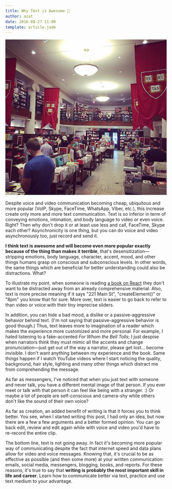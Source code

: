 ```yaml
---
title: Why Text is Awesome 📝
author: azat
date: 2016-08-27 11:00
template: article.jade
---
```


![Harvard Coop](harvard-coop.jpg)

Despite voice and video communication becoming cheap, ubiquitous and more popular (VoIP, Skype, FaceTime, WhatsApp, Viber, etc.), this increase create only more and more text communication. Text is so inferior in term of conveying emotions, intonation, and body language to video or even voice. Right? Then why don't drop it or at least use less and call, FaceTime, Skype each other? Asynchronicity is one thing, but you can do voice and video asynchronously too, just record and send it.

**I think text is awesome and will become even more popular exactly because of the thing than makes it terrible**, that's desensitization—stripping emotions, body language, character, accent, mood, and other things humans grasp on conscious and subconscious levels. In other words, the same things which are beneficial for better understanding could also be distractions. What?

To illustrate my point, when someone is reading [a book on React](http://reactquickly.co) they don't want to be distracted away from an already comprehensive material. Also, text is more precise meaning if it says "221 Main St", "createElement()" or "8pm" you know that for sure. More over, text is easier to go back to refer to than video or voice with their tiny imprecise sliders.

In addition, you can hide a bad mood, a dislike or a passive-aggressive behavior behind text. (I'm not saying that passive-aggressive behavior is good though.) Thus, text leaves more to imagination of a reader which makes the experience more customized and more personal. For example, I hated listening to a fake-accented *For Whom the Bell Tolls*; I just despise when narrators think they must mimic all the accents and change pronunciation—just get out of the way a narrator, please get lost... become invisible. I don't want anything between my experience and the book. Same things happen if I watch YouTube videos where I start noticing the quality, background, hair style, lighting and many other things which distract me from comprehending the message.

As far as messengers, I've noticed that when you just text with someone and never talk, you have a different mental image of that person. If you ever meet or talk with that person it can feel like being with a stranger. :) Or maybe a lot of people are self-conscious and camera-shy while others don't like the sound of their own voice?

As far as creation, an added benefit of writing is that it forces you to think better. You see, when I started writing this post, I had only an idea, but now there are a few a few arguments and a better formed opinion. You can go back edit, review and edit again while with voice and video you'd have to re-record the entire clip.

The bottom line, text is not going away. In fact it's becoming more popular way of communicating despite the fact that internet speed and data plans allow for video and voice messages. Knowing that, it's crucial to be as effective as possible (and then some more) at your written communication: emails, social media, messengers, blogging, books, and reports. For these reasons, it's true to say that **writing is probably the most important skill in life and career**. Learn how to communicate better via text, practice and use text medium to your advantage.